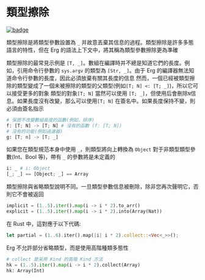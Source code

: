 # 類型擦除

[![badge](https://img.shields.io/endpoint.svg?url=https%3A%2F%2Fgezf7g7pd5.execute-api.ap-northeast-1.amazonaws.com%2Fdefault%2Fsource_up_to_date%3Fowner%3Derg-lang%26repos%3Derg%26ref%3Dmain%26path%3Ddoc/EN/syntax/type/advanced/erasure.md%26commit_hash%3D51de3c9d5a9074241f55c043b9951b384836b258)](https://gezf7g7pd5.execute-api.ap-northeast-1.amazonaws.com/default/source_up_to_date?owner=erg-lang&repos=erg&ref=main&path=doc/EN/syntax/type/advanced/erasure.md&commit_hash=51de3c9d5a9074241f55c043b9951b384836b258)

類型擦除是將類型參數設置為 `_` 并故意丟棄其信息的過程。類型擦除是許多多態語言的特性，但在 Erg 的語法上下文中，將其稱為類型參數擦除更為準確

類型擦除的最常見示例是 `[T, _]`。數組在編譯時并不總是知道它們的長度。例如，引用命令行參數的 `sys.argv` 的類型為 `[Str, _]`。由于 Erg 的編譯器無法知道命令行參數的長度，因此必須放棄有關其長度的信息
然而，一個已經被類型擦除的類型變成了一個未被擦除的類型的父類型(例如`[T; N] <: [T; _]`)，所以它可以接受更多的對象
類型的對象`[T; N]` 當然可以使用 `[T; _]`，但使用后會刪除`N`信息。如果長度沒有改變，那么可以使用`[T; N]` 在簽名中。如果長度保持不變，則必須由簽名指示

```python
# 保證不改變數組長度的函數(例如，排序)
f: [T; N] -> [T; N] # 沒有的函數 (f: [T; N])
# 沒有的功能(例如過濾器)
g: [T; n] -> [T; _]
```

如果您在類型規范本身中使用 `_`，則類型將向上轉換為 `Object`
對于非類型類型參數(Int、Bool 等)，帶有 `_` 的參數將是未定義的

```python
i: _ # i: Object
[_; _] == [Object; _] == Array
```

類型擦除與省略類型說明不同。一旦類型參數信息被刪除，除非您再次聲明它，否則它不會被返回

```python
implicit = (1..5).iter().map(i -> i * 2).to_arr()
explicit = (1..5).iter().map(i -> i * 2).into(Array(Nat))
```

在 Rust 中，這對應于以下代碼:

```rust
let partial = (1..6).iter().map(|i| i * 2).collect::<Vec<_>>();
```

Erg 不允許部分省略類型，而是使用高階種類多態性

```python
# collect 是采用 Kind 的高階 Kind 方法
hk = (1..5).iter().map(i -> i * 2).collect(Array)
hk: Array(Int)
```

